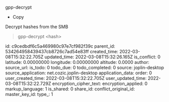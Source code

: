 gpp-decrypt - Copy

Decrypt hashes from the SMB

> gpp-decrypt &lt;hash&gt;

id: c9cedbdf6c5a469980c97e7cf982f39c
parent_id: 534264958439437cb8726c7ad54e83ff
created_time: 2022-03-08T15:32:22.705Z
updated_time: 2022-03-08T15:32:26.165Z
is_conflict: 0
latitude: 0.00000000
longitude: 0.00000000
altitude: 0.0000
author: 
source_url: 
is_todo: 0
todo_due: 0
todo_completed: 0
source: joplin-desktop
source_application: net.cozic.joplin-desktop
application_data: 
order: 0
user_created_time: 2022-03-08T15:32:22.705Z
user_updated_time: 2022-03-08T15:32:22.729Z
encryption_cipher_text: 
encryption_applied: 0
markup_language: 1
is_shared: 0
share_id: 
conflict_original_id: 
master_key_id: 
type_: 1
